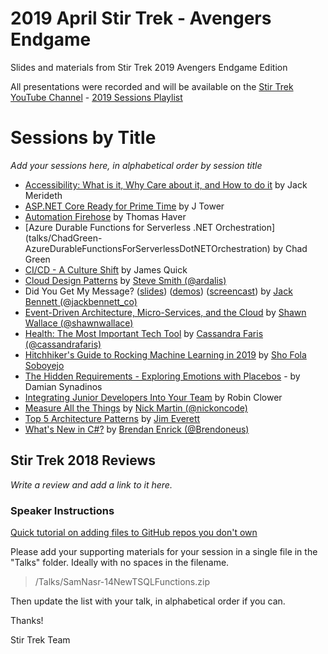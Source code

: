 # 2019 April Stir Trek - Avengers Endgame

Slides and materials from Stir Trek 2019 Avengers Endgame Edition

All presentations were recorded and will be available on the [Stir Trek YouTube Channel](https://youtube.com/c/stirtrek) - [2019 Sessions Playlist](https://www.youtube.com/watch?v=QEcytNfw3hI&list=PLaHMqLt8nxCzqwa2FdixqOGoulRMQRKvs)

# Sessions by Title

*Add your sessions here, in alphabetical order by session title*

- [Accessibility: What is it, Why Care about it, and How to do it](talks/JackMerideth-Accessibility.pdf) by Jack Merideth
- [ASP.NET Core Ready for Prime Time](talks/JTower-AspNetCorePrimetime.zip) by J Tower
- [Automation Firehose](talks/ThomasHaver-AutomationFirehose.pdf) by Thomas Haver
- [Azure Durable Functions for Serverless .NET Orchestration] (talks/ChadGreen-AzureDurableFunctionsForServerlessDotNETOrchestration) by Chad Green
- [CI/CD - A Culture Shift](talks/JamesQuick-CICD-Culture-Shift.pdf) by James Quick
- [Cloud Design Patterns](talks/SteveSmith-CloudDesignPatterns.pdf) by [Steve Smith (@ardalis)](https://twitter.com/ardalis)
- Did You Get My Message? ([slides](talks/jack-bennett-did-you-get-my-message-stirtrek-2019-04-26.pdf)) ([demos](talks/jack_bennett_did_you_get_my_message_20190426.zip)) ([screencast](https://youtu.be/LlF9x1MGbSw)) by [Jack Bennett (@jackbennett_co)](https://twitter.com/jackbennett_co)
- [Event-Driven Architecture, Micro-Services, and the Cloud](talks/ShawnWallace-EventDrivenArchitecture.pdf) by [Shawn Wallace (@shawnwallace)](https://twitter.com/shawnwallace)
- [Health: The Most Important Tech Tool](talks/CassandraFaris-HealthTheMostImportantTechTool.md) by [Cassandra Faris (@cassandrafaris)](https://twitter.com/cassandrafaris)
- [Hitchhiker's Guide to Rocking Machine Learning in 2019](talks/hitchikers-guide-to-machine-learning.pdf) by [Sho Fola Soboyejo](https://www.linkedin.com/in/shofola/)
- [The Hidden Requirements - Exploring Emotions with Placebos](talks/DamianSynadinos-TheHiddenRequirements.pdf) - by Damian Synadinos
- [Integrating Junior Developers Into Your Team](talks/RobinClower-IntegratingJuniorDevelopersIntoYourTeam.pdf) by Robin Clower
- [Measure All the Things](talks/NickMartin-MeasureAllTheThings.zip) by [Nick Martin (@nickoncode)](https://twitter.com/nickoncode)
- [Top 5 Architecture Patterns](talks/JimEverett-5ArchitecturePatterns.pdf) by [Jim Everett](https://twitter.com/CognitiveBurden)
- [What's New in C#?](talks/BrendanEnrick-NewInCSharp-Slides.pdf) by [Brendan Enrick (@Brendoneus)](https://twitter.com/brendoneus)

## Stir Trek 2018 Reviews

*Write a review and add a link to it here.*

### Speaker Instructions

[Quick tutorial on adding files to GitHub repos you don't own](https://ardalis.com/how-to-add-files-to-a-github-repo-you-dont-own)

Please add your supporting materials for your session in a single file in the "Talks" folder. Ideally with no spaces in the filename.

> /Talks/SamNasr-14NewTSQLFunctions.zip

Then update the list with your talk, in alphabetical order if you can.

Thanks!

Stir Trek Team
